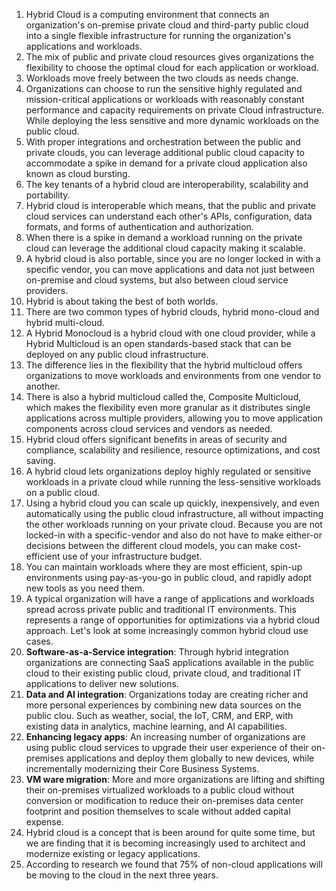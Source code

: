 1. Hybrid Cloud is a computing environment that connects an organization's on-premise private cloud and third-party public cloud into a single flexible infrastructure for running the organization's applications and workloads.
2. The mix of public and private cloud resources gives organizations the flexibility to choose the optimal cloud for each application or workload. 
3. Workloads move freely between the two clouds as needs change.
4. Organizations can choose to run the sensitive highly regulated and mission-critical applications    or workloads with reasonably constant performance and capacity requirements on private Cloud infrastructure. While deploying the less sensitive and more dynamic workloads on the public cloud.
5. With proper integrations and orchestration between the public and private clouds, you can leverage additional public cloud capacity to accommodate a spike in demand for a private cloud application also known as cloud bursting. 
6. The key tenants of a hybrid cloud are interoperability, scalability and portability. 
7. Hybrid cloud is interoperable which means, that the public and private cloud services can understand each other's APIs, configuration, data formats, and forms of authentication and authorization.
8. When there is a spike in demand a workload running on the private cloud can leverage the additional cloud capacity making it scalable. 
9. A hybrid cloud is also portable, since you are no longer locked in with a specific vendor, you can move applications and data not just between on-premise and cloud systems, but also between cloud service providers. 
10. Hybrid is about taking the best of both worlds.
11. There are two common types of hybrid clouds, hybrid mono-cloud and hybrid multi-cloud.
12. A Hybrid Monocloud is a hybrid cloud with one cloud provider, while a Hybrid Multicloud is an open standards-based stack that can be deployed on any public cloud infrastructure. 
13. The difference lies in the flexibility that the hybrid multicloud offers organizations to move workloads and environments from one vendor to another. 
14. There is also a hybrid multicloud called the, Composite Multicloud, which makes the flexibility even  more granular as it distributes single applications across multiple providers, allowing you to move application components across cloud services and vendors as needed. 
15. Hybrid cloud offers significant benefits in areas of security and compliance, scalability and resilience, resource optimizations, and cost saving. 
16. A hybrid cloud lets organizations deploy highly regulated or sensitive workloads in a private cloud while running the less-sensitive workloads on a public cloud.
17. Using a hybrid cloud you can scale up quickly, inexpensively, and even automatically using the public cloud infrastructure, all without impacting the other workloads running on your private cloud. Because you are not locked-in with a specific-vendor and also do not have to make either-or decisions between the different cloud models, you can make cost-efficient use of your infrastructure budget.
18. You can maintain workloads where they are most efficient, spin-up environments using pay-as-you-go in public cloud, and rapidly adopt new tools as you need them.
19. A typical organization will have a range of applications and workloads spread across private public and traditional IT environments. This represents a range of opportunities for optimizations via a hybrid cloud approach. Let's look at some increasingly common hybrid cloud use cases.
20. **Software-as-a-Service integration**: Through hybrid integration organizations are connecting SaaS applications available in the public cloud to their existing public cloud, private cloud, and traditional IT applications to deliver new solutions. 
21. **Data and AI integration**: Organizations today are creating richer and more personal experiences by combining new data sources on the public clou. Such as weather, social, the IoT, CRM, and ERP, with existing data in analytics, machine learning, and AI capabilities. 
22. **Enhancing legacy apps**:  An increasing number of organizations are using public cloud services to upgrade their user experience of their on-premises applications and deploy them globally to new devices, while incrementally modernizing their Core Business Systems. 
23. **VM ware migration**: More and more organizations are lifting and shifting their on-premises virtualized workloads to a public cloud without conversion or modification to reduce their on-premises data center footprint and position themselves to scale without added capital expense. 
24. Hybrid cloud is a concept that is been around for quite some time, but we are finding that it is becoming increasingly used to architect and modernize existing or legacy applications.
25. According to research we found that 75% of non-cloud applications will be moving to the cloud in the next three years.